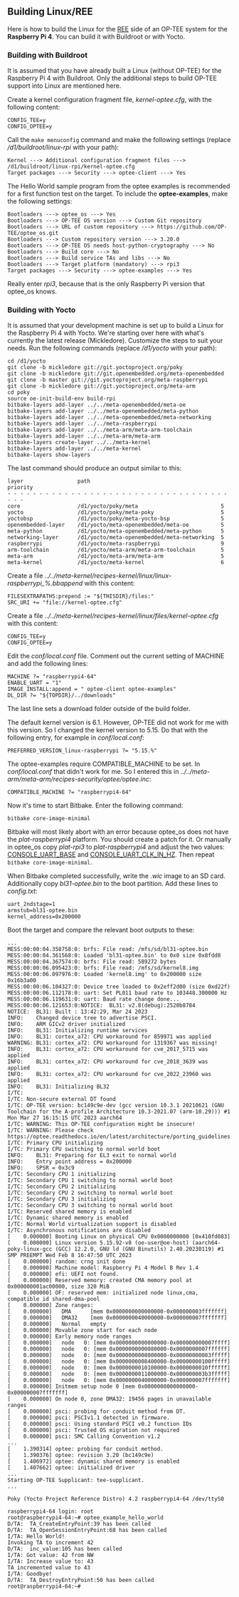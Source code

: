 ## Building Linux/REE
Here is how to build the Linux for the [REE](## "Rich Execution Environment") side of an OP-TEE system for the **Raspberry Pi 4**. You can build it with Buildroot or with Yocto.

### Building with Buildroot
It is assumed that you have already built a Linux (without OP-TEE) for the Raspberry Pi 4 with Buildroot. Only the additional steps to build OP-TEE support into Linux are mentioned here.

Create a kernel configuration fragment file, *kernel-optee.cfg*, with the following content:
```
CONFIG_TEE=y
CONFIG_OPTEE=y
```
Call the ```make menuconfig``` command and make the following settings (replace */d1/buildroot/linux-rpi* with your path):
```
Kernel ---> Additional configuration fragment files ---> /d1/buildroot/linux-rpi/kernel-optee.cfg
Target packages ---> Security ---> optee-client ---> Yes
```
The Hello World sample program from the optee examples is recommended for a first function test on the target. To include the **optee-examples**, make the following settings:
```
Bootloaders ---> optee_os ---> Yes
Bootloaders ---> OP-TEE OS version ---> Custom Git repository
Bootloaders ---> URL of custom repository ---> https://github.com/OP-TEE/optee_os.git
Bootloaders ---> Custom repository version ---> 3.20.0
Bootloaders ---> OP-TEE OS needs host-python-cryptography ---> No
Bootloaders ---> Build core ---> No
Bootloaders ---> Build service TAs and libs ---> No
Bootloaders ---> Target platform (mandatory) ---> rpi3
Target packages ---> Security ---> optee-examples ---> Yes
```
Really enter *rpi3*, because that is the only Raspberry Pi version that optee_os knows.

### Building with Yocto
It is assumed that your development machine is set up to build a Linux for the Raspberry Pi 4 with Yocto. We're starting over here with what's currently the latest release (Mickledore). Customize the steps to suit your needs. Run the following commands (replace */d1/yocto* with your path):
```
cd /d1/yocto
git clone -b mickledore git://git.yoctoproject.org/poky
git clone -b mickledore git://git.openembedded.org/meta-openembedded
git clone -b master git://git.yoctoproject.org/meta-raspberrypi
git clone -b mickledore git://git.yoctoproject.org/meta-arm
cd poky
source oe-init-build-env build-rpi
bitbake-layers add-layer ../../meta-openembedded/meta-oe
bitbake-layers add-layer ../../meta-openembedded/meta-python
bitbake-layers add-layer ../../meta-openembedded/meta-networking
bitbake-layers add-layer ../../meta-raspberrypi
bitbake-layers add-layer ../../meta-arm/meta-arm-toolchain
bitbake-layers add-layer ../../meta-arm/meta-arm
bitbake-layers create-layer ../../meta-kernel
bitbake-layers add-layer ../../meta-kernel
bitbake-layers show-layers
```
The last command should produce an output similar to this:
```
layer                 path                                         priority
- - - - - - - - - - - - - - - - - - - - - - - - - - - - - - - - - - - - - -
core                  /d1/yocto/poky/meta                          5
yocto                 /d1/yocto/poky/meta-poky                     5
yoctobsp              /d1/yocto/poky/meta-yocto-bsp                5
openembedded-layer    /d1/yocto/meta-openembedded/meta-oe          5
meta-python           /d1/yocto/meta-openembedded/meta-python      5
networking-layer      /d1/yocto/meta-openembedded/meta-networking  5
raspberrypi           /d1/yocto/meta-raspberrypi                   9
arm-toolchain         /d1/yocto/meta-arm/meta-arm-toolchain        5
meta-arm              /d1/yocto/meta-arm/meta-arm                  5
meta-kernel           /d1/yocto/meta-kernel                        6
```
Create a file *../../meta-kernel/recipes-kernel/linux/linux-raspberrypi_%.bbappend* with this content:
```
FILESEXTRAPATHS:prepend := "${THISDIR}/files:"
SRC_URI += "file://kernel-optee.cfg"
```
Create a file *../../meta-kernel/recipes-kernel/linux/files/kernel-optee.cfg* with this content:
```
CONFIG_TEE=y
CONFIG_OPTEE=y
```
Edit the *conf/local.conf* file. Comment out the current setting of MACHINE and add the following lines:
```
MACHINE ?= "raspberrypi4-64"
ENABLE_UART = "1"
IMAGE_INSTALL:append = " optee-client optee-examples"
DL_DIR ?= "${TOPDIR}/../downloads"
```
The last line sets a download folder outside of the build folder.

The default kernel version is 6.1. However, OP-TEE did not work for me with this version. So I changed the kernel version to 5.15. Do that with the following entry, for example in *conf/local.conf*:
```
PREFERRED_VERSION_linux-raspberrypi ?= "5.15.%"
```
The optee-examples require COMPATIBLE_MACHINE to be set. In *conf/local.conf* that didn't work for me. So I entered this in *../../meta-arm/meta-arm/recipes-security/optee/optee.inc*:
```
COMPATIBLE_MACHINE ?= "raspberrypi4-64"
```
Now it's time to start Bitbake. Enter the following command:
```
bitbake core-image-minimal
```
Bitbake will most likely abort with an error because optee_os does not have the *plat-raspberrypi4* platform. You should create a patch for it. Or manually in optee_os copy *plat-rpi3* to *plat-raspberrypi4* and adjust the two values: [CONSOLE_UART_BASE](https://github.com/peter-nebe/optee_os/blob/40f3400e4ff38ad61ff7018efdcf8f9372459761/core/arch/arm/plat-rpi4/platform_config.h#L44) and [CONSOLE_UART_CLK_IN_HZ](https://github.com/peter-nebe/optee_os/blob/40f3400e4ff38ad61ff7018efdcf8f9372459761/core/arch/arm/plat-rpi4/platform_config.h#L46). Then repeat ```bitbake core-image-minimal```.

When Bitbake completed successfully, write the *.wic* image to an SD card. Additionally copy *bl31-optee.bin* to the boot partition. Add these lines to *config.txt*:
```
uart_2ndstage=1
armstub=bl31-optee.bin
kernel_address=0x200000
```
Boot the target and compare the relevant boot outputs to these:
```
...
MESS:00:00:04.358758:0: brfs: File read: /mfs/sd/bl31-optee.bin
MESS:00:00:04.361568:0: Loaded 'bl31-optee.bin' to 0x0 size 0x8fdd8
MESS:00:00:04.367574:0: brfs: File read: 589272 bytes
MESS:00:00:06.095423:0: brfs: File read: /mfs/sd/kernel8.img
MESS:00:00:06.097976:0: Loaded 'kernel8.img' to 0x200000 size 0x16b3a00
MESS:00:00:06.104327:0: Device tree loaded to 0x2eff2d00 (size 0xd22f)
MESS:00:00:06.112178:0: uart: Set PL011 baud rate to 103448.300000 Hz
MESS:00:00:06.119631:0: uart: Baud rate change done...
MESS:00:00:06.121653:0:NOTICE:  BL31: v2.8(debug):2520b8784
NOTICE:  BL31: Built : 13:42:29, Mar 24 2023
INFO:    Changed device tree to advertise PSCI.
INFO:    ARM GICv2 driver initialized
INFO:    BL31: Initializing runtime services
INFO:    BL31: cortex_a72: CPU workaround for 859971 was applied
WARNING: BL31: cortex_a72: CPU workaround for 1319367 was missing!
INFO:    BL31: cortex_a72: CPU workaround for cve_2017_5715 was applied
INFO:    BL31: cortex_a72: CPU workaround for cve_2018_3639 was applied
INFO:    BL31: cortex_a72: CPU workaround for cve_2022_23960 was applied
INFO:    BL31: Initializing BL32
I/TC: 
I/TC: Non-secure external DT found
I/TC: OP-TEE version: bc149c9e-dev (gcc version 10.3.1 20210621 (GNU Toolchain for the A-profile Architecture 10.3-2021.07 (arm-10.29))) #1 Mon Mar 27 16:15:15 UTC 2023 aarch64
I/TC: WARNING: This OP-TEE configuration might be insecure!
I/TC: WARNING: Please check https://optee.readthedocs.io/en/latest/architecture/porting_guidelines.html
I/TC: Primary CPU initializing
I/TC: Primary CPU switching to normal world boot
INFO:    BL31: Preparing for EL3 exit to normal world
INFO:    Entry point address = 0x200000
INFO:    SPSR = 0x3c9
I/TC: Secondary CPU 1 initializing
I/TC: Secondary CPU 1 switching to normal world boot
I/TC: Secondary CPU 2 initializing
I/TC: Secondary CPU 2 switching to normal world boot
I/TC: Secondary CPU 3 initializing
I/TC: Secondary CPU 3 switching to normal world boot
I/TC: Reserved shared memory is enabled
I/TC: Dynamic shared memory is enabled
I/TC: Normal World virtualization support is disabled
I/TC: Asynchronous notifications are disabled
[    0.000000] Booting Linux on physical CPU 0x0000000000 [0x410fd083]
[    0.000000] Linux version 5.15.92-v8 (oe-user@oe-host) (aarch64-poky-linux-gcc (GCC) 12.2.0, GNU ld (GNU Binutils) 2.40.20230119) #1 SMP PREEMPT Wed Feb 8 16:47:50 UTC 2023
[    0.000000] random: crng init done
[    0.000000] Machine model: Raspberry Pi 4 Model B Rev 1.4
[    0.000000] efi: UEFI not found.
[    0.000000] Reserved memory: created CMA memory pool at 0x000000001ac00000, size 320 MiB
[    0.000000] OF: reserved mem: initialized node linux,cma, compatible id shared-dma-pool
[    0.000000] Zone ranges:
[    0.000000]   DMA      [mem 0x0000000000000000-0x000000003fffffff]
[    0.000000]   DMA32    [mem 0x0000000040000000-0x000000007fffffff]
[    0.000000]   Normal   empty
[    0.000000] Movable zone start for each node
[    0.000000] Early memory node ranges
[    0.000000]   node   0: [mem 0x0000000000000000-0x000000000007ffff]
[    0.000000]   node   0: [mem 0x0000000000080000-0x0000000007ffffff]
[    0.000000]   node   0: [mem 0x0000000008000000-0x00000000083fffff]
[    0.000000]   node   0: [mem 0x0000000008400000-0x00000000100fffff]
[    0.000000]   node   0: [mem 0x0000000010100000-0x0000000010ffffff]
[    0.000000]   node   0: [mem 0x0000000011000000-0x000000003b3fffff]
[    0.000000]   node   0: [mem 0x0000000040000000-0x000000007fffffff]
[    0.000000] Initmem setup node 0 [mem 0x0000000000000000-0x000000007fffffff]
[    0.000000] On node 0, zone DMA32: 19456 pages in unavailable ranges
[    0.000000] psci: probing for conduit method from DT.
[    0.000000] psci: PSCIv1.1 detected in firmware.
[    0.000000] psci: Using standard PSCI v0.2 function IDs
[    0.000000] psci: Trusted OS migration not required
[    0.000000] psci: SMC Calling Convention v1.2
...
[    1.390314] optee: probing for conduit method.
[    1.390376] optee: revision 3.20 (bc149c9e)
[    1.406972] optee: dynamic shared memory is enabled
[    1.407662] optee: initialized driver
...
Starting OP-TEE Supplicant: tee-supplicant.
...

Poky (Yocto Project Reference Distro) 4.2 raspberrypi4-64 /dev/ttyS0

raspberrypi4-64 login: root
root@raspberrypi4-64:~# optee_example_hello_world
D/TA:  TA_CreateEntryPoint:39 has been called
D/TA:  TA_OpenSessionEntryPoint:68 has been called
I/TA: Hello World!
Invoking TA to increment 42
D/TA:  inc_value:105 has been called
I/TA: Got value: 42 from NW
I/TA: Increase value to: 43
TA incremented value to 43
I/TA: Goodbye!
D/TA:  TA_DestroyEntryPoint:50 has been called
root@raspberrypi4-64:~# 
```
